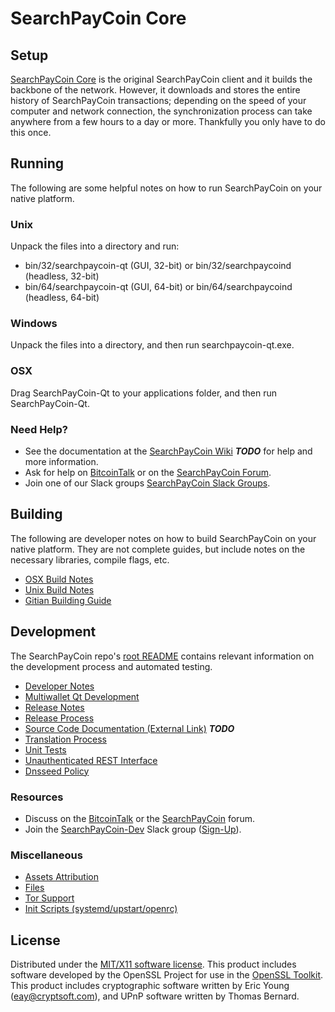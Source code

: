 SearchPayCoin Core
=====================

Setup
---------------------
[SearchPayCoin Core](http://searchpaycoin.org/wallet) is the original SearchPayCoin client and it builds the backbone of the network. However, it downloads and stores the entire history of SearchPayCoin transactions; depending on the speed of your computer and network connection, the synchronization process can take anywhere from a few hours to a day or more. Thankfully you only have to do this once.

Running
---------------------
The following are some helpful notes on how to run SearchPayCoin on your native platform.

### Unix

Unpack the files into a directory and run:

- bin/32/searchpaycoin-qt (GUI, 32-bit) or bin/32/searchpaycoind (headless, 32-bit)
- bin/64/searchpaycoin-qt (GUI, 64-bit) or bin/64/searchpaycoind (headless, 64-bit)

### Windows

Unpack the files into a directory, and then run searchpaycoin-qt.exe.

### OSX

Drag SearchPayCoin-Qt to your applications folder, and then run SearchPayCoin-Qt.

### Need Help?

* See the documentation at the [SearchPayCoin Wiki](https://en.bitcoin.it/wiki/Main_Page) ***TODO***
for help and more information.
* Ask for help on [BitcoinTalk](https://bitcointalk.org/index.php?topic=1262920.0) or on the [SearchPayCoin Forum](http://forum.searchpaycoin.org/).
* Join one of our Slack groups [SearchPayCoin Slack Groups](https://searchpaycoin.org/slack-logins/).

Building
---------------------
The following are developer notes on how to build SearchPayCoin on your native platform. They are not complete guides, but include notes on the necessary libraries, compile flags, etc.

- [OSX Build Notes](build-osx.md)
- [Unix Build Notes](build-unix.md)
- [Gitian Building Guide](gitian-building.md)

Development
---------------------
The SearchPayCoin repo's [root README](https://github.com/SearchPayCoin-Project/SearchPayCoin/blob/master/README.md) contains relevant information on the development process and automated testing.

- [Developer Notes](developer-notes.md)
- [Multiwallet Qt Development](multiwallet-qt.md)
- [Release Notes](release-notes.md)
- [Release Process](release-process.md)
- [Source Code Documentation (External Link)](https://dev.visucore.com/bitcoin/doxygen/) ***TODO***
- [Translation Process](translation_process.md)
- [Unit Tests](unit-tests.md)
- [Unauthenticated REST Interface](REST-interface.md)
- [Dnsseed Policy](dnsseed-policy.md)

### Resources

* Discuss on the [BitcoinTalk](https://bitcointalk.org/index.php?topic=1262920.0) or the [SearchPayCoin](http://forum.searchpaycoin.org/) forum.
* Join the [SearchPayCoin-Dev](https://searchpaycoin-dev.slack.com/) Slack group ([Sign-Up](https://searchpaycoin-dev.herokuapp.com/)).

### Miscellaneous
- [Assets Attribution](assets-attribution.md)
- [Files](files.md)
- [Tor Support](tor.md)
- [Init Scripts (systemd/upstart/openrc)](init.md)

License
---------------------
Distributed under the [MIT/X11 software license](http://www.opensource.org/licenses/mit-license.php).
This product includes software developed by the OpenSSL Project for use in the [OpenSSL Toolkit](https://www.openssl.org/). This product includes
cryptographic software written by Eric Young ([eay@cryptsoft.com](mailto:eay@cryptsoft.com)), and UPnP software written by Thomas Bernard.
